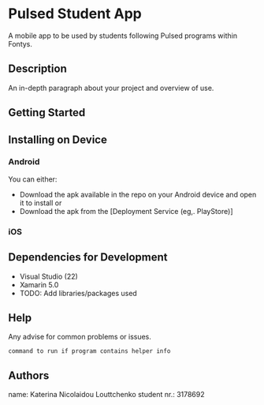 # Pulsed Student App

A mobile app to be used by students following Pulsed programs within Fontys.

## Description

An in-depth paragraph about your project and overview of use.

## Getting Started

## Installing on Device

### Android

You can either:
* Download the apk available in the repo on your Android device and open it to install
or
* Download the apk from the [Deployment Service (eg,. PlayStore)]

### iOS

## Dependencies for Development

* Visual Studio (22)
* Xamarin 5.0
* TODO: Add libraries/packages used

## Help

Any advise for common problems or issues.
```
command to run if program contains helper info
```

## Authors

name:           Katerina Nicolaidou Louttchenko
student nr.:    3178692
